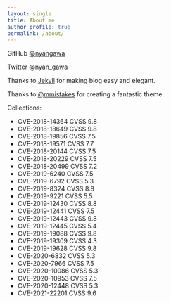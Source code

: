 ```yaml
---
layout: single
title: About me
author_profile: true
permalink: /about/
---
```


GitHub [@nyangawa](https://github.com/nyangawa)

Twitter [@nyan_gawa](https://twitter.com/nyan_gawa)

Thanks to [Jekyll](https://jekyllrb.com/) for making blog easy and elegant.

Thanks to [@mmistakes](https://github.com/mmistakes/minimal-mistakes) for creating a fantastic theme.

Collections:

+ CVE-2018-14364 CVSS 9.8
+ CVE-2018-18649 CVSS 9.8
+ CVE-2018-19856 CVSS 7.5
+ CVE-2018-19571 CVSS 7.7
+ CVE-2018-20144 CVSS 7.5
+ CVE-2018-20229 CVSS 7.5
+ CVE-2018-20499 CVSS 7.2
+ CVE-2019-6240 CVSS 7.5
+ CVE-2019-6792 CVSS 5.3
+ CVE-2019-8324 CVSS 8.8
+ CVE-2019-9221 CVSS 5.5
+ CVE-2019-12430 CVSS 8.8
+ CVE-2019-12441 CVSS 7.5
+ CVE-2019-12443 CVSS 9.8
+ CVE-2019-12445 CVSS 5.4
+ CVE-2019-19088 CVSS 9.8
+ CVE-2019-19309 CVSS 4.3
+ CVE-2019-19628 CVSS 9.8
+ CVE-2020-6832 CVSS 5.3
+ CVE-2020-7966 CVSS 7.5
+ CVE-2020-10086 CVSS 5.3
+ CVE-2020-10953 CVSS 7.5
+ CVE-2020-12448 CVSS 5.3
+ CVE-2021-22201 CVSS 9.6
